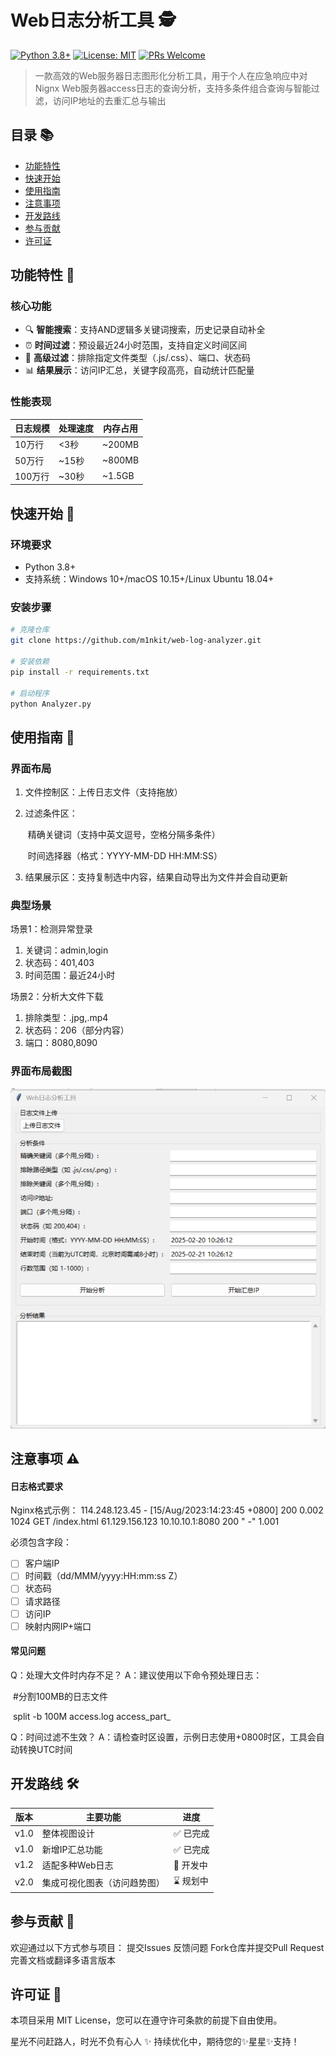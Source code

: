 # Web日志分析工具 🕵️

[![Python 3.8+](https://img.shields.io/badge/python-3.8%2B-blue.svg)](https://www.python.org/downloads/)
[![License: MIT](https://img.shields.io/badge/License-MIT-yellow.svg)](https://opensource.org/licenses/MIT)
[![PRs Welcome](https://img.shields.io/badge/PRs-%E6%AC%A2%E8%BF%8E%E6%8F%90%E4%BA%A4-brightgreen.svg)](https://github.com/m1nkit/web-log-analyzer/pulls)


> 一款高效的Web服务器日志图形化分析工具，用于个人在应急响应中对Nignx Web服务器access日志的查询分析，支持多条件组合查询与智能过滤，访问IP地址的去重汇总与输出

## 目录 📚

- [功能特性](#功能特性-)
- [快速开始](#快速开始-)
- [使用指南](#使用指南-)
- [注意事项](#注意事项-%EF%B8%8F)
- [开发路线](#开发路线-%EF%B8%8F)
- [参与贡献](#参与贡献-)
- [许可证](#许可证-)

## 功能特性 🚀

### 核心功能

- 🔍 **智能搜索**：支持AND逻辑多关键词搜索，历史记录自动补全
- ⏰ **时间过滤**：预设最近24小时范围，支持自定义时间区间
- 🚫 **高级过滤**：排除指定文件类型（.js/.css）、端口、状态码
- 📊 **结果展示**：访问IP汇总，关键字段高亮，自动统计匹配量

### 性能表现

| 日志规模 | 处理速度 | 内存占用 |
| -------- | -------- | -------- |
| 10万行   | <3秒     | ~200MB   |
| 50万行   | ~15秒    | ~800MB   |
| 100万行  | ~30秒    | ~1.5GB   |

## 快速开始 🚴

### 环境要求

- Python 3.8+
- 支持系统：Windows 10+/macOS 10.15+/Linux Ubuntu 18.04+

### 安装步骤

```bash
# 克隆仓库
git clone https://github.com/m1nkit/web-log-analyzer.git

# 安装依赖
pip install -r requirements.txt

# 启动程序
python Analyzer.py

```

## 使用指南 📖

### 界面布局

1. 文件控制区：上传日志文件（支持拖放）

2. 过滤条件区：

   ​	精确关键词（支持中英文逗号，空格分隔多条件）

   ​	时间选择器（格式：YYYY-MM-DD HH:MM:SS）

3. 结果展示区：支持复制选中内容，结果自动导出为文件并会自动更新

### 典型场景
场景1：检测异常登录

1. 关键词：admin,login
2. 状态码：401,403
3. 时间范围：最近24小时

场景2：分析大文件下载

1. 排除类型：.jpg,.mp4
2. 状态码：206（部分内容）
3. 端口：8080,8090

### 界面布局截图 

[![GUI界面截图](https://raw.githubusercontent.com/M1nkit/Web-log-Analyzer/main/template.png)](https://raw.githubusercontent.com/M1nkit/Web-log-Analyzer/main/template.png)

## 注意事项 ⚠️

#### 日志格式要求

Nginx格式示例：
114.248.123.45 - [15/Aug/2023:14:23:45 +0800] 200 0.002 1024 GET /index.html 61.129.156.123 10.10.10.1:8080 200 " -" 1.001

必须包含字段：

- [ ] 客户端IP
- [ ] 时间戳（dd/MMM/yyyy:HH:mm:ss Z）
- [ ] 状态码
- [ ] 请求路径
- [ ] 访问IP
- [ ] 映射内网IP+端口

#### 常见问题

Q：处理大文件时内存不足？
A：建议使用以下命令预处理日志：

​    #分割100MB的日志文件

​	  split -b 100M access.log access_part_

Q：时间过滤不生效？
A：请检查时区设置，示例日志使用+0800时区，工具会自动转换UTC时间

## 开发路线 🛠️

| 版本 | 主要功能                     | 进度     |
| ---- | ---------------------------- | -------- |
| v1.0 | 整体视图设计                 | ✅ 已完成 |
| v1.0 | 新增IP汇总功能               | ✅ 已完成 |
| v1.2 | 适配多种Web日志              | 🚧 开发中 |
| v2.0 | 集成可视化图表（访问趋势图） | ⌛ 规划中 |

## 参与贡献 🤝

欢迎通过以下方式参与项目：
提交Issues 反馈问题
Fork仓库并提交Pull Request
完善文档或翻译多语言版本

## 许可证 📜

本项目采用 MIT License，您可以在遵守许可条款的前提下自由使用。

星光不问赶路人，时光不负有心人 ✨
持续优化中，期待您的✨星星✨支持！
